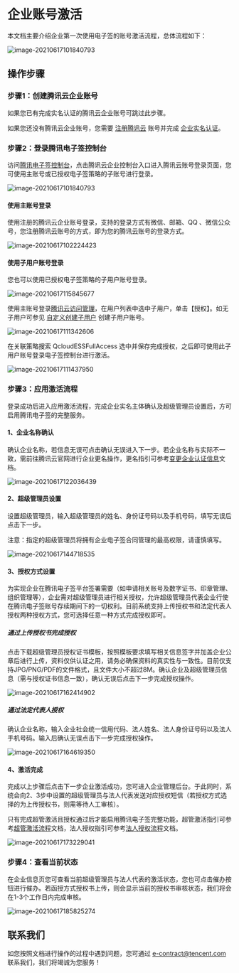 # 企业账号激活

本文档主要介绍企业第一次使用电子签的账号激活流程，总体流程如下：

![image-20210617101840793](https://main.qcloudimg.com/raw/e2c9ddb1986bc26e51143f7046a53a07.png)

## 操作步骤

### 步骤1：创建腾讯云企业账号

如果您已有完成实名认证的腾讯云企业账号可跳过此步骤。

如果您还没有腾讯云企业账号，您需要 [注册腾讯云](https://cloud.tencent.com/document/product/378/17985) 账号并完成 [企业实名认证](https://cloud.tencent.com/document/product/378/10496)。

### 步骤2：登录腾讯电子签控制台

访问[腾讯电子签控制台](https://ess.tencent.com/)，点击腾讯云企业控制台入口进入腾讯云账号登录页面，您可使用主账号或已授权电子签策略的子账号进行登录。

![image-20210617101840793](https://main.qcloudimg.com/raw/a1e137dcb605675f896fea2178339d02.png)

#### 使用主账号登录

使用注册的腾讯云企业账号登录，支持的登录方式有微信、邮箱、QQ 、微信公众号，您注册腾讯云账号的方式，即为您的腾讯云账号的登录方式。

![image-20210617102224423](https://main.qcloudimg.com/raw/aa95c3d4c6860d557c8d907fef34e93e.png)

#### 使用子用户账号登录

您也可以使用已授权电子签策略的子用户账号登录。

![image-20210617115845677](https://main.qcloudimg.com/raw/e27284617808883fa48c8fac0a4a2ceb.png)

使用主账号登录[腾讯云访问管理](https://console.cloud.tencent.com/cam)，在用户列表中选中子用户，单击【授权】。如无子用户可参见 [自定义创建子用户](https://cloud.tencent.com/document/product/598/13674) 创建子用户账号。

![image-20210617111342606](https://main.qcloudimg.com/raw/d3ce621bc2eea30b98144fd1a43bde3f.png)

在关联策略搜索 QcloudESSFullAccess 选中并保存完成授权，之后即可使用此子用户账号登录电子签控制台进行激活。

![image-20210617111437950](https://main.qcloudimg.com/raw/3dc9cf5a6fecc5ffefc3ef6f9c502ed0.png)



### 步骤3：应用激活流程

登录成功后进入应用激活流程，完成企业实名主体确认及超级管理员设置后，方可启用腾讯电子签的完整服务。

#### 1、企业名称确认

确认企业名称，若信息无误可点击确认无误进入下一步。若企业名称与实际不一致，需前往腾讯云官网进行企业更名操作，更名指引可参考[变更企业认证信息](https://cloud.tencent.com/document/product/378/43087)文档。

![image-20210617122036439](https://main.qcloudimg.com/raw/108517a928b405610e797283c4f2715e.png)

#### 2、超级管理员设置

设置超级管理员，输入超级管理员的姓名、身份证号码以及手机号码，填写无误后点击下一步。

注意：指定的超级管理员将拥有企业电子签合同管理的最高权限，请谨慎填写。

![image-20210617144718535](https://main.qcloudimg.com/raw/c29594e1a1f3442f80e50f5c31d82fdd.png)

#### 3、授权方式设置

为实现企业在腾讯电子签平台签署需要（如申请相关账号及数字证书、印章管理、组织管理等），企业需对超级管理员进行相关授权，允许超级管理员代表企业行使在腾讯电子签账号存续期间下的一切权利。目前系统支持上传授权书和法定代表人授权两种授权方式，您可选择任意一种方式完成授权即可。

##### 通过上传授权书完成授权

点击下载超级管理员授权证书模板，按照模板要求填写相关信息签字并加盖企业公章后进行上传，资料仅供认证之用，请务必确保资料的真实性与一致性。目前仅支持JPG/PNG/PDF的文件格式，且文件大小不超过8M。确认企业及超级管理员信息（需与授权证书信息一致），确认无误后点击下一步完成授权操作。

![image-20210617162414902](https://main.qcloudimg.com/raw/70b01c0bc57239bec71eb434ab55808f.png)

##### 通过法定代表人授权

确认企业名称，输入企业社会统一信用代码、法人姓名、法人身份证号码以及法人手机号码。输入后确认无误点击下一步完成授权操作。

![image-20210617164619350](https://main.qcloudimg.com/raw/ab8577908ea2681e3649a3f43be78cd5.png)

#### 4、激活完成

完成以上步骤后点击下一步企业激活成功，您可进入企业管理后台。于此同时，系统会向2、3步中设置的超级管理员与法人代表发送对应授权短信（若授权方式选择的为上传授权书，则需等待人工审核）。

只有完成超管激活且授权通过后才能启用腾讯电子签完整功能，超管激活指引可参考[超管激活流程](https://cloud.tencent.com/document/product/378/43087)文档，法人授权指引可参考[法人授权流程](https://cloud.tencent.com/document/product/378/43087)文档。

![image-20210617173229041](https://main.qcloudimg.com/raw/dc970a9d3f8c4a068c140ab10c21114b.png)



### 步骤4：查看当前状态

在企业信息页您可查看当前超级管理员与法人代表的激活状态，您也可点击催办按钮进行催办。若函授方式授权书上传，则会显示当前的授权书审核状态，我们将会在1-3个工作日内完成审核。

![image-20210617185825274](https://main.qcloudimg.com/raw/3d634edacbee052530170844027d0c85.png)



## 联系我们

如您按照文档进行操作的过程中遇到问题，您可通过 e-contract@tencent.com 联系我们，我们将竭诚为您服务！
